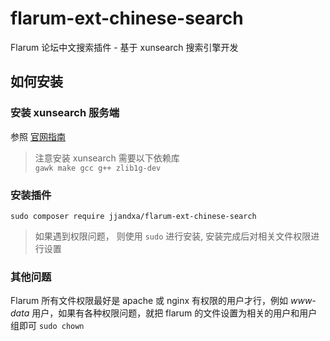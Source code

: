 # flarum-ext-chinese-search
Flarum 论坛中文搜索插件 - 基于 xunsearch 搜索引擎开发

## 如何安装
### 安装 xunsearch 服务端
参照 [官网指南](http://www.xunsearch.com/doc/php/guide/start.installation)
> 注意安装 xunsearch 需要以下依赖库  
>`gawk make gcc g++ zlib1g-dev`

### 安装插件
`sudo composer require jjandxa/flarum-ext-chinese-search`
> 如果遇到权限问题， 则使用 `sudo` 进行安装, 安装完成后对相关文件权限进行设置

### 其他问题
Flarum 所有文件权限最好是 apache 或 nginx 有权限的用户才行，例如 *www-data* 用户，如果有各种权限问题，就把 flarum 的文件设置为相关的用户和用户组即可
``
sudo chown 
``